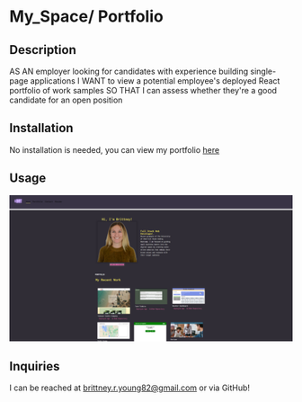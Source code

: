 # My_Space/ Portfolio

## Description

AS AN employer looking for candidates with experience building single-page applications
I WANT to view a potential employee's deployed React portfolio of work samples
SO THAT I can assess whether they're a good candidate for an open position

## Installation
No installation is needed, you can view my portfolio [here](https://main--brittspace.netlify.app/)

## Usage
    
![clipping](src/assets/demo.png)
    
## Inquiries

I can be reached at brittney.r.young82@gmail.com or via GitHub!
